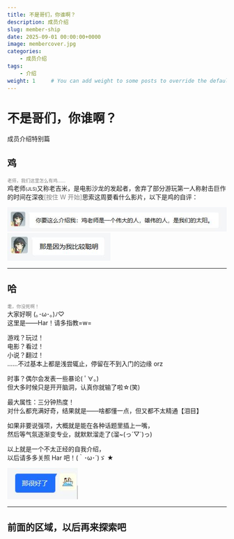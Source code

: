 ```yaml
---
title: 不是哥们，你谁啊？
description: 成员介绍
slug: member-ship
date: 2025-09-01 00:00:00+0000
image: membercover.jpg
categories: 
    - 成员介绍
tags:
    - 介绍
weight: 1     # You can add weight to some posts to override the default sorting (date descending)
---
```


# **不是哥们，你谁啊？**  
成员介绍特别篇

## **鸡**  
<span style="font-size:0.75em !important;color:gray !important">老师，我们这里怎么有鸡……</span>  
鸡老师<span style="font-size:0.75em !important">(JLS)</span>又称老吉米，是电影沙龙的发起者，舍弃了部分游玩第一人称射击巨作的时间在深夜<span style="color:gray !important">[按住 W 开始]</span>思索这周要看什么影片，以下是鸡的自评：  

<div style="text-align: left;">
  <img src="JLS1.jpg" alt="JLS1" style="max-width: 100%;">
</div>
<div style="text-align: left;">
  <img src="JLS2.jpg" alt="JLS2" style="max-width: 70%;">
</div>  

***  
## **哈**
<span style="font-size:0.75em !important; color:gray !important">耄，你没死啊！</span>  
大家好啊 (｡･ω･｡)ﾉ♡  
这里是——Har！请多指教=w=  

游戏？玩过！  
电影？看过！  
小说？翻过！  
……不过基本上都是浅尝辄止，停留在不到入门的边缘 orz  

时事？偶尔会发表一些暴论( ﾟ∀。)  
但大多时候只是开开脑洞，认真你就输了啦☆(笑)  

最大属性：三分钟热度！  
对什么都充满好奇，结果就是——啥都懂一点，但又都不太精通【泪目】  

如果非要说强项，大概就是能在各种话题里插上一嘴，  
然后等气氛逐渐变专业，就默默溜走了(溜~(っ´▽`)っ)  

以上就是一个不太正经的自我介绍，  
以后请多多关照 Har 吧！(｀･ω･´)ゞ ★  
<div style="text-align: left;">
  <img src="Har1.jpg" alt="Har1" style="max-width: 70%;">
</div>  

***

## **前面的区域，以后再来探索吧**